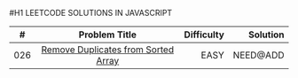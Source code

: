 #H1 LEETCODE SOLUTIONS IN JAVASCRIPT

| #   | Problem Title        | Difficulty| Solution  |
|---- |:--------------------:| ---------:| ---------:|
| 026 | [Remove Duplicates from Sorted Array](https://leetcode.com/problems/remove-duplicates-from-sorted-array/) | EASY | NEED@ADD|
